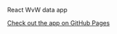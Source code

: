 React WvW data app


<a href="https://denforlatte.github.io/react-wvw-data/">Check out the app on GitHub Pages</a>